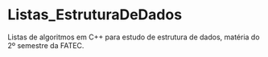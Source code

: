 # Listas_EstruturaDeDados
Listas de algoritmos em C++ para estudo de estrutura de dados, matéria do 2º semestre da FATEC.
